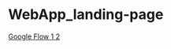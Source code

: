 # WebApp_landing-page
<div data-widget-type=deck data-flow="71decc30-5305-11ea-8996-bacbbe07b880"><a href="https://whatfix.com/charu/#!flows/google-flow-1-2/71decc30-5305-11ea-8996-bacbbe07b880/">Google Flow 1 2</a></div><script language='javascript' async='true' type='text/javascript' src='//whatfix.com/6d476f00-ae9c-11e9-88af-04013d24cd02/embed/embed.nocache.js'></script>
